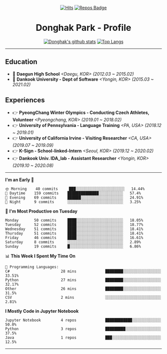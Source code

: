 <div align=center>
  
[![Hits](https://hits.seeyoufarm.com/api/count/incr/badge.svg?url=https%3A%2F%2Fgithub.com%2FDonghakPark)](https://hits.seeyoufarm.com)
[![Repos Badge](https://badges.pufler.dev/repos/DonghakPark)](https://badges.pufler.dev)

# Donghak Park - Profile

</div>

<div align=center>

[![Donghak's github stats](https://github-readme-stats.vercel.app/api?username=DonghakPark&show_icons=true&theme=vue)](https://github.com/anuraghazra/github-readme-stats)
[![Top Langs](https://github-readme-stats.vercel.app/api/top-langs/?username=DonghakPark&layout=compact)](https://github.com/anuraghazra/github-readme-stats)

</div>

--- 

## Education
- :school: **Daegun High School** *<Daegu, KOR> (2012.03 ~ 2015.02)*
- :school: **Dankook University - Dept of Software** *<Yongin, KOR> (2015.03 ~ 2021.02)*

## Experiences
- &#128073; **PyeongChang Winter Olympics - Conducting Czech Athletes, Volunteer** *<Pyeongchang, KOR> (2019.01 ~ 2018.02)*
- &#128073; **University of Pennsylvania - Language Training** *<PA, USA> (2018.12 ~ 2019.01)*
- &#128073; **University of California Irvine - Visiting Researcher** *<CA, USA> (2019.07 ~ 2019.09)*
- &#128073; **K-Sign - School-linked-Intern**  *<Seoul, KOR> (2019.12 ~ 2020.02)*
- &#128073; **Dankook Univ. IDA_lab - Assistant Researcher** *<Yongin, KOR> (2019.10 ~ 2020.08)*

---

<!--START_SECTION:waka-->
**I'm an Early 🐤** 

```text
🌞 Morning    40 commits     ███░░░░░░░░░░░░░░░░░░░░░░   14.44% 
🌆 Daytime    159 commits    ██████████████░░░░░░░░░░░   57.4% 
🌃 Evening    69 commits     ██████░░░░░░░░░░░░░░░░░░░   24.91% 
🌙 Night      9 commits      ░░░░░░░░░░░░░░░░░░░░░░░░░   3.25%

```
📅 **I'm Most Productive on Tuesday** 

```text
Monday       50 commits     ████░░░░░░░░░░░░░░░░░░░░░   18.05% 
Tuesday      52 commits     ████░░░░░░░░░░░░░░░░░░░░░   18.77% 
Wednesday    51 commits     ████░░░░░░░░░░░░░░░░░░░░░   18.41% 
Thursday     51 commits     ████░░░░░░░░░░░░░░░░░░░░░   18.41% 
Friday       46 commits     ████░░░░░░░░░░░░░░░░░░░░░   16.61% 
Saturday     8 commits      ░░░░░░░░░░░░░░░░░░░░░░░░░   2.89% 
Sunday       19 commits     █░░░░░░░░░░░░░░░░░░░░░░░░   6.86%

```


📊 **This Week I Spent My Time On** 

```text
💬 Programming Languages: 
C#                       28 mins             ████████░░░░░░░░░░░░░░░░░   33.51% 
Python                   27 mins             ████████░░░░░░░░░░░░░░░░░   32.17% 
Other                    26 mins             ████████░░░░░░░░░░░░░░░░░   31.5% 
CSV                      2 mins              ░░░░░░░░░░░░░░░░░░░░░░░░░   2.81%

```

**I Mostly Code in Jupyter Notebook** 

```text
Jupyter Notebook         4 repos             ████████████░░░░░░░░░░░░░   50.0% 
Python                   3 repos             █████████░░░░░░░░░░░░░░░░   37.5% 
Java                     1 repos             ███░░░░░░░░░░░░░░░░░░░░░░   12.5%

```



<!--END_SECTION:waka-->

--- 

